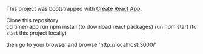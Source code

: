 This project was bootstrapped with [Create React App](https://github.com/facebook/create-react-app).

Clone this repository<br/>
cd timer-app
run npm install (to download react packages)
run npm start (to start this project locally)

then go to your browser and browse 'http://localhost:3000/'